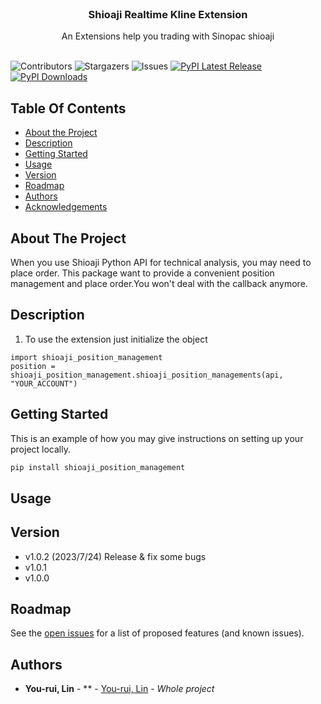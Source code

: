 <br/>
<p align="center">
  <h3 align="center">Shioaji Realtime Kline Extension
</h3>

  <p align="center">
    An Extensions help you trading with Sinopac shioaji
    <br/>
    <br/>
  </p>
</p>

![Contributors](https://img.shields.io/github/contributors/NickLin910221/shioaji_position_management?color=dark-green) ![Stargazers](https://img.shields.io/github/stars/NickLin910221/shioaji_position_management?style=social) ![Issues](https://img.shields.io/github/issues/NickLin910221/shioaji_position_management) [![PyPI Latest Release](https://img.shields.io/pypi/v/shioaji-position-management.svg)](https://pypi.org/project/shioaji_position_management/) [![PyPI Downloads](https://img.shields.io/pypi/dm/shioaji_position_management.svg?label=PyPI%20downloads)](https://pypi.org/project/shioaji_position_management/)

## Table Of Contents

* [About the Project](#about-the-project)
* [Description](#description)
* [Getting Started](#getting-started)
* [Usage](#usage)
* [Version](#version)
* [Roadmap](#roadmap)
* [Authors](#authors)
* [Acknowledgements](#acknowledgements)

## About The Project

When you use Shioaji Python API for technical analysis, you may need to place order. This package want to provide a convenient position management and place order.You won't deal with the callback anymore.

## Description

1. To use the extension just initialize the object
```
import shioaji_position_management
position = shioaji_position_management.shioaji_position_managements(api, "YOUR_ACCOUNT")
```

## Getting Started

This is an example of how you may give instructions on setting up your project locally.

```sh
pip install shioaji_position_management
```

## Usage

## Version
- v1.0.2 (2023/7/24) Release & fix some bugs
- v1.0.1
- v1.0.0

## Roadmap

See the [open issues](https://github.com/NickLin910221/shioaji_position_management/issues) for a list of proposed features (and known issues).

## Authors

* **You-rui, Lin** - ** - [You-rui, Lin](https://dearestbee.tplinkdns.com/Resume.pdf) - *Whole project*
